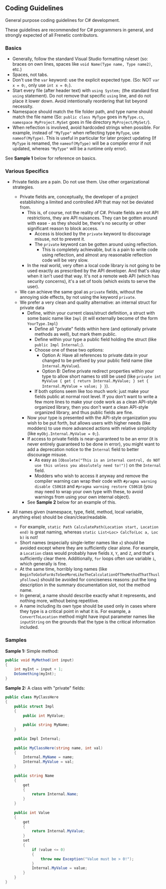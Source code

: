 Coding Guidelines
-----------------

General purpose coding guidelines for C# development.

These guidelines are recommended for C# programmers in general, and strongly expected of all Frenetic contributors.

### Basics

- Generally, follow the standard Visual Studio formatting ruleset (so: braces on own lines, spaces like `void Name(Type name, Type name2)`, etc.)
- Spaces, not tabs.
- Don't use the `var` keyword: use the explicit expected type. (So: NOT `var x = 0;`, only use `int x = 0;`).
- Start every file (after header text) with `using System;` (the standard first `using` statement). Do not remove that specific `using` line, and do not place it lower down. Avoid intentionally reordering that list beyond necessity.
- Namespace should match the file folder path, and type name should match the file name (So: `public class MyType` goes in `MyType.cs`, `namespace MyProject.MySet` goes in file directory `MyProject/MySet/`).
- When reflection is involved, avoid hardcoded strings when possible. For example, instead of `"MyType"` when reflecting type `MyType`, use `nameof(MyType)`. This is useful in particular for later project updating (If `MyType` is renamed, the `nameof(MyType)` will be a compiler error if not updated, whereas `"MyType"` will be a runtime only error).

See **Sample 1** below for reference on basics.

### Various Specifics

- Private fields are a pain. Do not use them. Use other organizational strategies.
    - Private fields are, conceptually, the developer of a project establishing a limited and controlled API that may not be deviated from.
        - This is, of course, not the reality of C#. Private fields are not API restrictions, they are API nuisances. They can be gotten around with ease - as they should be, there's no security or other significant reason to block access.
            - Access is blocked by the `private` keyword to discourage misuse, not to prevent it.
            - The `private` keyword can be gotten around using reflection.
                - This is completely achievable, but is a pain to write code using reflection, and almost any reasonable reflection code will be very slow.
        - In the real world, very often a local code library is not going to be used exactly as prescribed by the API developer. And that's okay when it isn't used that way. It's not a remote web API (which has security concerns), it's a set of tools (which exists to serve the user).
    - We can achieve the same goal as `private` fields, without the annoying side effects, by not using the keyword `private`.
    - We prefer a very clean and quality alternative: an internal struct for private data
        - Define, within your current class/struct definition, a struct with some basic name like `Impl` (it will externally become of the form `YourType.Impl`)
            - Define all "private" fields within here (and optionally private methods as well), but mark them public.
            - Define within your type a public field holding the struct (like `public Impl Internal;`).
            - Choose one of these two options:
                - Option A: Have all references to private data in your changed to be prefixed by your public field name (like `Internal.MyValue`).
                - Option B: Define private redirect properties within your type to allow short names to still be used (like `private int MyValue { get { return Internal.MyValue; } set { Internal.MyValue = value; } }`).
            - If both options seem like too much work: just make your fields public at normal root level. If you don't want to write a few more lines to make your code work as a clean API-style organized library, then you don't want a clean API-style organized library, and thus public fields are fine.
        - Now your type is presented with the API-style organization you wish to be put forth, but allows users with higher needs (like modders) to use more advanced actions with relative simplicity (like `myObj.Internal.MyValue = 0;`).
        - If access to private fields is near-guaranteed to be an error (it is never entirely guaranteed to be done in error), you might want to add a deprecation notice to the `Internal` field to better discourage misuse.
            - As easy as `[Obsolete("This is an internal control, do NOT use this unless you absolutely need to!")]` on the `Internal` field.
            - Modders who wish to access it anyway and remove the compiler warning can wrap their code with `#pragma warning disable CS0618` and `#pragma warning restore CS0618` (you may need to wrap your own type with these, to avoid warnings from using your own internal object).
        - See **Sample 2** below for an example of this.

- All names given (namespace, type, field, method, local variable, anything else) should be clean/clear/readable.
    - For example, `static Path CalculatePath(Location start, Location end)` is great naming, whereas `static List<Loc> CalcTo(Loc a, Loc b)` is not!
    - Short names (especially single-letter names like `x`) should be avoided except where they are sufficiently clear alone. For example, a `Location` class would probably have fields `X`, `Y`, and `Z`, and that's sufficiently clear there. Additionally, `for` loops often use variable `i`, which generally is fine.
    - At the same time, horribly long names (like `BeginToGoSoFarAsToSeeMoreLikeTheCalculationOfTheMethodThatThuslyFollows`) should be avoided for conciseness reasons: put the long description in the summary documentation slot, not the method name.
    - In general, a name should describe exactly what it represents, and nothing more, without being repetitive.
    - A name including its own type should be used only in cases where they type is a critical point in what it is. For example, a `ConvertToLocation` method might have input parameter names like `inputString` on the grounds that the type is the critical information included.

### Samples

**Sample 1:** Simple method:
```cs
public void MyMethod(int input)
{
    int myInt = input + 1;
    DoSomething(myInt);
}
```

**Sample 2:** A class with "private" fields:
```cs
public class MyClassHere
{
    public struct Impl
    {
        public int MyValue;
        
        public string MyName;
    }
    
    public Impl Internal;
    
    public MyClassHere(string name, int val)
    {
        Internal.MyName = name;
        Internal.MyValue = val;
    }
    
    public string Name
    {
        get
        {
            return Internal.Name;
        }
    }
    
    public int Value
    {
        get
        {
            return Internal.MyValue;
        }
        set
        {
            if (value <= 0)
            {
                throw new Exception("Value must be > 0!");
            }
            Internal.MyValue = value;
        }
    }
}
```
